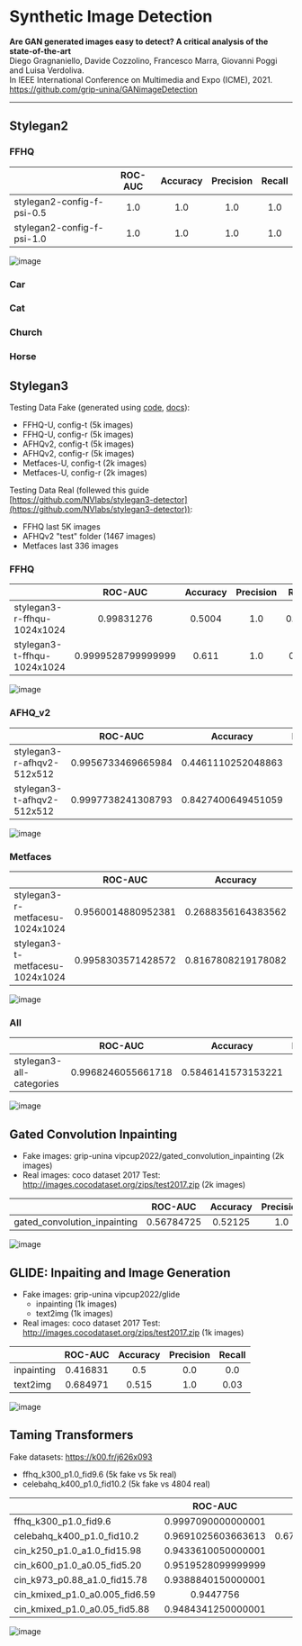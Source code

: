 # Synthetic Image Detection
**Are GAN generated images easy to detect? A critical analysis of the state-of-the-art**
<br />Diego Gragnaniello, Davide Cozzolino, Francesco Marra, Giovanni Poggi and Luisa Verdoliva.
<br />In IEEE International Conference on Multimedia and Expo (ICME), 2021.
<br />https://github.com/grip-unina/GANimageDetection

<hr />

## Stylegan2

### FFHQ
||ROC-AUC|Accuracy|Precision|Recall|
|---|:---:|:---:|:---:|:---:|
|stylegan2-config-f-psi-0.5|1.0|1.0|1.0|1.0|
|stylegan2-config-f-psi-1.0|1.0|1.0|1.0|1.0|

![image](./evaluation_results/stylegan2-ffhq.png)
### Car
### Cat
### Church
### Horse

## Stylegan3
Testing Data Fake (generated using [code](./images_generation/generate_stylegan3.sh), [docs](https://github.com/NVlabs/stylegan3)):
- FFHQ-U, config-t      (5k images)
- FFHQ-U, config-r      (5k images)
- AFHQv2, config-t      (5k images)
- AFHQv2, config-r      (5k images)
- Metfaces-U, config-t  (2k images)
- Metfaces-U, config-r  (2k images)

Testing Data Real (follewed this guide [https://github.com/NVlabs/stylegan3-detector](https://github.com/NVlabs/stylegan3-detector)): 
- FFHQ last 5K images
- AFHQv2 "test" folder (1467 images)
- Metfaces last 336 images

### FFHQ
||ROC-AUC|Accuracy|Precision|Recall|
|---|:---:|:---:|:---:|:---:|
|stylegan3-r-ffhqu-1024x1024|0.99831276|0.5004|1.0|0.0008|
|stylegan3-t-ffhqu-1024x1024|0.9999528799999999|0.611|1.0|0.222|

![image](./evaluation_results/stylegan3-ffhq.png)

### AFHQ_v2
||ROC-AUC|Accuracy|Precision|Recall|
|---|:---:|:---:|:---:|:---:|
|stylegan3-r-afhqv2-512x512|0.9956733469665984|0.4461110252048863|1.0|0.2836|
|stylegan3-t-afhqv2-512x512|0.9997738241308793|0.8427400649451059|1.0|0.7966|

![image](./evaluation_results/stylegan3-afhq_v2.png)

### Metfaces
||ROC-AUC|Accuracy|Precision|Recall|
|---|:---:|:---:|:---:|:---:|
|stylegan3-r-metfacesu-1024x1024|0.9560014880952381|0.2688356164383562|1.0|0.146|
|stylegan3-t-metfacesu-1024x1024|0.9958303571428572|0.8167808219178082|1.0|0.786|

![image](./evaluation_results/stylegan3-metfaces.png)

### All
||ROC-AUC|Accuracy|Precision|Recall|
|---|:---:|:---:|:---:|:---:|
|stylegan3-all-categories|0.9968246055661718|0.5846141573153221|1.0|0.349125|

![image](./evaluation_results/stylegan3-all.png)

## Gated Convolution Inpainting
- Fake images: grip-unina vipcup2022/gated_convolution_inpainting (2k images)
- Real images: coco dataset 2017 Test: http://images.cocodataset.org/zips/test2017.zip (2k images)

||ROC-AUC|Accuracy|Precision|Recall|
|---|:---:|:---:|:---:|:---:|
|gated_convolution_inpainting|0.56784725|0.52125|1.0|0.0425|

![image](./evaluation_results/gated_convolution_inpainting.png)

## GLIDE: Inpaiting and Image Generation
- Fake images: grip-unina vipcup2022/glide
    - inpainting (1k images)
    - text2img (1k images)
- Real images: coco dataset 2017 Test: http://images.cocodataset.org/zips/test2017.zip (1k images)

||ROC-AUC|Accuracy|Precision|Recall|
|---|:---:|:---:|:---:|:---:|
|inpainting|0.416831|0.5|0.0|0.0|
|text2img|0.684971|0.515|1.0|0.03|

![image](./evaluation_results/glide.png)

## Taming Transformers
Fake datasets: https://k00.fr/j626x093
- ffhq_k300_p1.0_fid9.6 (5k fake vs 5k real)
- celebahq_k400_p1.0_fid10.2 (5k fake vs 4804 real)

||ROC-AUC|Accuracy|Precision|Recall|
|---|:---:|:---:|:---:|:---:|
|ffhq_k300_p1.0_fid9.6|0.9997090000000001|0.685|1.0|0.37|
|celebahq_k400_p1.0_fid10.2|0.9691025603663613|0.6730926152590779|1.0|0.359|
|cin_k250_p1.0_a1.0_fid15.98|0.9433610050000001|0.659|0.9953271028037384|0.3195|
|cin_k600_p1.0_a0.05_fid5.20|0.9519528099999999|0.66195|0.9963224026969046|0.3251|
|cin_k973_p0.88_a1.0_fid15.78|0.9388840150000001|0.65005|0.993747943402435|0.302|
|cin_kmixed_p1.0_a0.005_fid6.59|0.9447756|0.661|0.9963008631319359|0.3232|
|cin_kmixed_p1.0_a0.05_fid5.88|0.9484341250000001|0.6617|0.9975384615384615|0.3242|

![image](./evaluation_results/taming-transformers.png)
